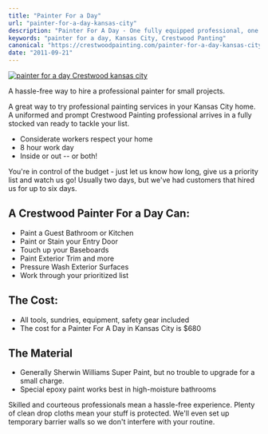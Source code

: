 ```yaml
---
title: "Painter For a Day"
url: "painter-for-a-day-kansas-city"
description: "Painter For A Day - One fully equipped professional, one busy day. Hire a painter without a major committment."
keywords: "painter for a day, Kansas City, Crestwood Panting"
canonical: "https://crestwoodpainting.com/painter-for-a-day-kansas-city/"
date: "2011-09-21"
---
```


[![painter for a day Crestwood kansas city](images/Painter-for-a-Day-Crestwood_opt-1024x1024.jpg)](/cwp/wp-content/uploads/2011/09/Painter-for-a-Day-Crestwood_opt.jpg)

A hassle-free way to hire a professional painter for small projects.

A great way to try professional painting services in your Kansas City home. A uniformed and prompt Crestwood Painting professional arrives in a fully stocked van ready to tackle your list.

- Considerate workers respect your home
- 8 hour work day
- Inside or out -- or both!

You're in control of the budget - just let us know how long, give us a priority list and watch us go! Usually two days, but we've had customers that hired us for up to six days.

## A Crestwood Painter For a Day Can:

- Paint a Guest Bathroom or Kitchen
- Paint or Stain your Entry Door
- Touch up your Baseboards
- Paint Exterior Trim and more
- Pressure Wash Exterior Surfaces
- Work through your prioritized list

## The Cost:

- All tools, sundries, equipment, safety gear included
- The cost for a Painter For A Day in Kansas City is $680

## The Material

- Generally Sherwin Williams Super Paint, but no trouble to upgrade for a small charge.
- Special epoxy paint works best in high-moisture bathrooms

Skilled and courteous professionals mean a hassle-free experience. Plenty of clean drop cloths mean your stuff is protected. We'll even set up temporary barrier walls so we don't interfere with your routine.
